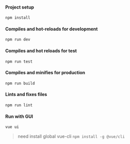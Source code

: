 #### Project setup
```
npm install
```

#### Compiles and hot-reloads for development
```
npm run dev
```

#### Compiles and hot reloads for test
```
npm run test
```

#### Compiles and minifies for production
```
npm run build
```

#### Lints and fixes files
```
npm run lint
```

#### Run with GUI
```
vue ui
```
> need install global vue-cli ```npm install -g @vue/cli``` 
